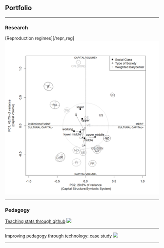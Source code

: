 ## Portfolio

---

### Research 

[Reproduction regimes][/repr_reg]
<img src="images/rep_reg.png?raw=true"/>

---

### Pedagogy

[Teaching stats through github](/pdf/sample_presentation.pdf)
<img src="images/dummy_thumbnail.jpg?raw=true"/>

---

[Improving pedagogy through technology: case study](http://example.com/)
<img src="images/dummy_thumbnail.jpg?raw=true"/>

---


[def]: /repr_reg